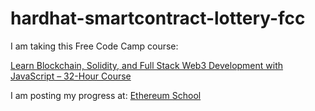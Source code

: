 # hardhat-smartcontract-lottery-fcc

I am taking this Free Code Camp course: 

[Learn Blockchain, Solidity, and Full Stack 
Web3 Development with JavaScript – 32-Hour Course](https://youtu.be/gyMwXuJrbJQ)


I am posting my progress at:  [Ethereum School](https://eth-school.com/)